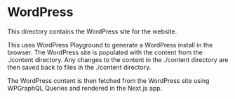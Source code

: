 # WordPress

This directory contains the WordPress site for the website.

This uses WordPress Playground to generate a WordPress install in the browser. The WordPress site is populated with the content from the ./content directory. Any changes to the content in the ./content directory are then saved back to files in the ./content directory.

The WordPress content is then fetched from the WordPress site using WPGraphQL Queries and rendered in the Next.js app.

